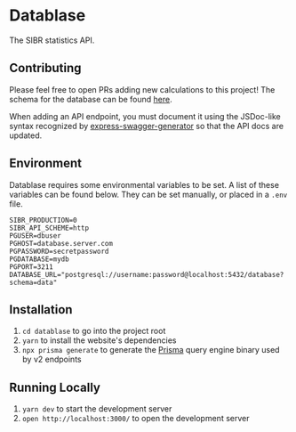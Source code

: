 # Datablase

The SIBR statistics API.

## Contributing

Please feel free to open PRs adding new calculations to this project! The schema for the database can
be found [here](https://github.com/Society-for-Internet-Blaseball-Research/prophesizer/blob/future-perfect/db/schema.sql).

When adding an API endpoint, you must document it using the JSDoc-like syntax recognized by
[express-swagger-generator](https://github.com/pgroot/express-swagger-generator/blob/master/package.json) so that the
API docs are updated.

## Environment

Datablase requires some environmental variables to be set. A list of these variables can be found below. They can be set manually, or placed in a `.env` file.

```
SIBR_PRODUCTION=0
SIBR_API_SCHEME=http
PGUSER=dbuser
PGHOST=database.server.com
PGPASSWORD=secretpassword
PGDATABASE=mydb
PGPORT=3211
DATABASE_URL="postgresql://username:password@localhost:5432/database?schema=data"
```

## Installation

1. `cd datablase` to go into the project root
1. `yarn` to install the website's dependencies
1. `npx prisma generate` to generate the [Prisma](https://prisma.io) query engine binary used by v2 endpoints

## Running Locally

1. `yarn dev` to start the development server
1. `open http://localhost:3000/` to open the development server
